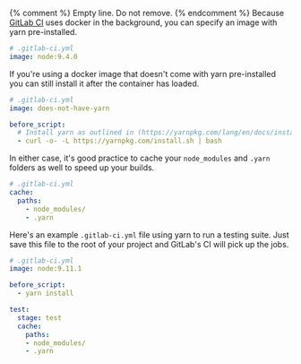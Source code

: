 {% comment %}
Empty line. Do not remove.
{% endcomment %}
Because [GitLab CI](https://about.gitlab.com/product/continuous-integration/) uses docker in the background, you can specify an image with yarn pre-installed.

```yml
# .gitlab-ci.yml
image: node:9.4.0
```

If you're using a docker image that doesn't come with yarn pre-installed you can still install it after the container has loaded.

```yml
# .gitlab-ci.yml
image: does-not-have-yarn

before_script:
  # Install yarn as outlined in (https://yarnpkg.com/lang/en/docs/install/#alternatives-stable)
  - curl -o- -L https://yarnpkg.com/install.sh | bash
```

In either case, it's good practice to cache your `node_modules` and `.yarn` folders as well to speed up your builds.

```yml
# .gitlab-ci.yml
cache:
  paths:
    - node_modules/
    - .yarn
```

Here's an example `.gitlab-ci.yml` file using yarn to run a testing suite.
Just save this file to the root of your project and GitLab's CI will pick up the jobs.

```yml
# .gitlab-ci.yml
image: node:9.11.1

before_script:
  - yarn install

test:
  stage: test
  cache:
    paths:
    - node_modules/
    - .yarn
```
